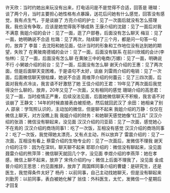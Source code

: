 许天欣：当时约她出来玩没有出来，打电话问是不是觉得不合适，回答是
珊瑚：谈了两个月，当时主要担心她性格有点暴躁，送花后问她有什么感觉，回答没有感觉，我有点生气，于是谈崩了
方亮介绍的护士：见了一次面后就没有怎么搭理我，我也没有争取，应该是她觉得我不够成熟
王康介绍的沈甜：见了一面后对我不满意
我姐介绍的会计：见了一面，逛了户部巷，后面没有怎么聊天
梅豆：见了一面，她明确说不合适
杜璐：见了两次，陆续聊了三个月，都是问一句答一句的，放弃了
李苗：去沈阳和她见面，估计当时的形象和工作地位没有达到她的期望，失败了
在黄陂南德城的会计：见了一面，后面没有联系
在前川欣城的会计(李怡林)：见了一面，后面没有怎么聊
在黄陂三中的电商(万娜)：见了一面，明确说不行
小舅娘介绍的前台：见了一面，后面没有怎么聊
谢天介绍的王惠：见了两次面，但是后面聊天变困难，于是语句不太好，谈崩
刘雷雨介绍的电销：见了一次面，后面微信聊天很枯燥，她说不合适
周维萍介绍的何蕾云：见了三四次面，后面对我有点冷淡，我言语不好激怒了她
王佳介绍的王君：19年见了两次面后我觉得没什么聊的，放弃，20年又见了一次面，又有相同的感觉
珊瑚介绍的高思君：见了一面，当时疫情正严重，后续没法见面，后面她微信聊天不积极，我言语不对谈崩了
王静文：14年的时候直接表白被拒绝，然后就回武汉了
余田：她相亲了别人
邵泉：学驾照认识的，主动加的微信，但是聊不起来
我姐介绍的万静：仅仅在微信上聊天，对方没瞧上我
我姐介绍的财务：和她聊天感觉她像“红卫兵”
汉汉介绍的张涵：微信没有聊起来，没见面
汉汉介绍的闫亚茹：见了一次面，感觉她心不在焉的
汉汉介绍的商场同事1：吃了一次饭，互相没有感觉
汉汉介绍的商场同事2：吃了一次饭，我觉得她太漂亮，又有点主动，所以放弃了
雷震介绍的：见了一次面，互相没有看上
蔡雷介绍的生物专业的：见了一次面后，发微信不理我
谢天介绍的汪华：因为在深圳，聊天聊不起来
耶耶介绍的：微信没有聊起来，没见面
聂雷介绍的熊萍萍：微信聊天就回几个字，没见面
李煜介绍的李燕萍：她在孝感，微信上聊不起来，放弃了
宋伟介绍的ny：微信上后面不理我了，没见面
金成普介绍的王思思：约见面推辞，放弃了
周国辉同事介绍的曹婕：是研究生，还是医生，我觉得条件太好了
杨丹：以前同事，自己主动找她聊天，但是没有聊起来
刘勤芳：以前同事，表白被她化解了
翁佳：外科医生，太忙，发微信一个星期后才回复
